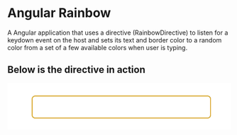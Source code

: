 # Angular Rainbow

A Angular application that uses a directive (RainbowDirective) to listen for a keydown event on the host and sets its text and border color to a random color from a set of a few available colors when user is typing.

## Below is the directive in action
![Rainbow application in action](hostbinding-example.gif)
